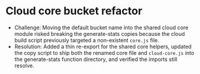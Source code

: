 # Cloud core bucket refactor

- Challenge: Moving the default bucket name into the shared cloud core module risked breaking the generate-stats copies because the cloud build script previously targeted a non-existent `core.js` file.
- Resolution: Added a thin re-export for the shared core helpers, updated the copy script to ship both the renamed core file and `cloud-core.js` into the generate-stats function directory, and verified the imports still resolve.
